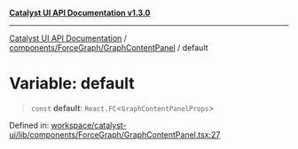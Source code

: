 [**Catalyst UI API Documentation v1.3.0**](../../../../README.md)

---

[Catalyst UI API Documentation](../../../../README.md) / [components/ForceGraph/GraphContentPanel](../README.md) / default

# Variable: default

> `const` **default**: `React.FC`\<`GraphContentPanelProps`\>

Defined in: [workspace/catalyst-ui/lib/components/ForceGraph/GraphContentPanel.tsx:27](https://github.com/TheBranchDriftCatalyst/catalyst-ui/blob/main/lib/components/ForceGraph/GraphContentPanel.tsx#L27)

